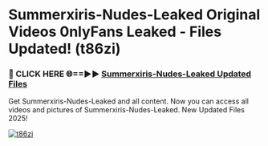 # Summerxiris-Nudes-Leaked Original Videos 0nlyFans Leaked - Files Updated! (t86zi)

<h3>🔴 CLICK HERE 🌐==►► <a href="https://tinyurl.com/5h6xmrr3" rel="nofollow">Summerxiris-Nudes-Leaked Updated Files</a></h3>

Get Summerxiris-Nudes-Leaked and all content. Now you can access all videos and pictures of Summerxiris-Nudes-Leaked. New Updated Files 2025!

[![t86zi](https://i.imgur.com/KVD873Z.gif)](https://tinyurl.com/5h6xmrr3)

